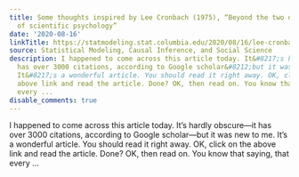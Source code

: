 ```yaml
---
title: Some thoughts inspired by Lee Cronbach (1975), “Beyond the two disciplines
  of scientific psychology”
date: '2020-08-16'
linkTitle: https://statmodeling.stat.columbia.edu/2020/08/16/lee-cronbach-1975-beyond-the-two-disciplines-of-scientific-psychology/
source: Statistical Modeling, Causal Inference, and Social Science
description: I happened to come across this article today. It&#8217;s hardly obscure&#8212;it
  has over 3000 citations, according to Google scholar&#8212;but it was new to me.
  It&#8217;s a wonderful article. You should read it right away. OK, click on the
  above link and read the article. Done? OK, then read on. You know that saying, that
  every ...
disable_comments: true
---
```

I happened to come across this article today. It&#8217;s hardly obscure&#8212;it has over 3000 citations, according to Google scholar&#8212;but it was new to me. It&#8217;s a wonderful article. You should read it right away. OK, click on the above link and read the article. Done? OK, then read on. You know that saying, that every ...